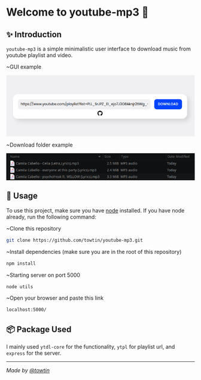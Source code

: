 <h1>Welcome to youtube-mp3 👋</h1>

## ✨ Introduction
`youtube-mp3` is a simple minimalistic user interface to download music from youtube playlist and video.

~GUI example

<p align="center">
  <img width="700" align="center" src="https://raw.githubusercontent.com/towtin/youtube-mp3/main/public/images/uiExample.png" alt="demo"/>
</p>

~Download folder example

<p align="center">
  <img width="700" align="center" src="https://raw.githubusercontent.com/towtin/youtube-mp3/main/public/images/downloadExample.png" alt="demo"/>
</p>

## 🚀 Usage
To use this project, make sure you have [node](https://nodejs.org/en/download) installed. If you have node already, run the following command:

~Clone this repository

```sh
git clone https://github.com/towtin/youtube-mp3.git
```

~Install dependencies (make sure you are in the root of this repository)
```sh
npm install
```

~Starting server on port 5000
```sh
node utils
```

~Open your browser and paste this link
```sh
localhost:5000/
```

## 📦 Package Used
I mainly used `ytdl-core` for the functionality, `ytpl` for playlist url, and `express` for the server.

---

_Made by [@towtin](https://github.com/towtin)_
